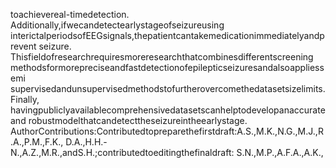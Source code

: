 toachievereal-timedetection. Additionally,ifwecandetectearlystageofseizureusing
interictalperiodsofEEGsignals,thepatientcantakemedicationimmediatelyandprevent
seizure. Thisfieldofresearchrequiresmoreresearchthatcombinesdifferentscreening
methodsformorepreciseandfastdetectionofepilepticseizuresandalsoappliessemi
supervisedandunsupervisedmethodstofurtherovercomethedatasetsizelimits. Finally,
havingpubliclyavailablecomprehensivedatasetscanhelptodevelopanaccurateand
robustmodelthatcandetecttheseizureintheearlystage.
AuthorContributions:Contributedtopreparethefirstdraft:A.S.,M.K.,N.G.,M.J.,R.A.,P.M.,F.K.,
D.A.,H.H.-N.,A.Z.,M.R.,andS.H.;contributedtoeditingthefinaldraft: S.N.,M.P.,A.F.A.,A.K.,